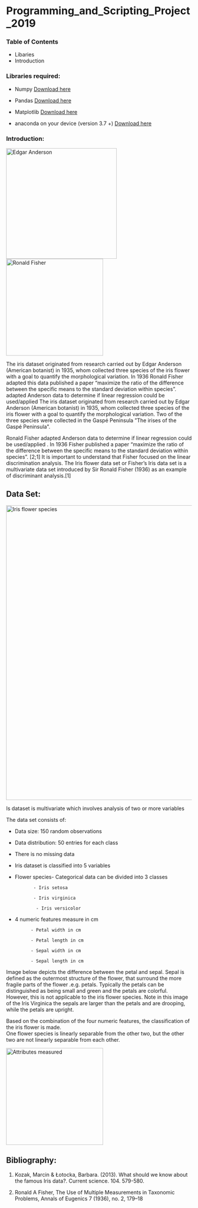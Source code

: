 # Programming_and_Scripting_Project_2019


### Table of Contents
- Libaries 
- Introduction 

 
### Libraries required:

- Numpy <a href=http://www.numpy.org/>Download here</a>

- Pandas <a href=https://pandas.pydata.org/getpandas.html>Download here</a>

- Matplotlib <a href=https://matplotlib.org/downloads.htmll>Download here</a>

- anaconda on your device (version 3.7 +) <a href=https://www.anaconda.com/distribution/>Download here</a>


### Introduction:

 <img src="http://people.wku.edu/charles.smith/chronob/ANDERSON.jpg" width="300" title="Edgar Anderson" > <img src="http://www.genetics.org/content/genetics/154/4/1419/F1.medium.gif " width="263" title="Ronald Fisher"> 
<p>
The iris dataset originated from research carried out by Edgar Anderson (American botanist) in 1935, whom collected three species of the iris flower with a goal to quantify the morphological variation.  In 1936 Ronald Fisher adapted this data published a paper “maximize the ratio of the difference between the specific means to the standard deviation within species”.  adapted Anderson data to determine if linear regression could be used/applied  
 The iris dataset originated from research carried out by Edgar Anderson (American botanist) in 1935, whom collected three species of the iris flower with a goal to quantify the morphological variation. Two of the three species were collected in the  Gaspé Peninsula ”The irises of the Gaspé Peninsula". 
 </p> 
  
<p>
Ronald Fisher adapted Anderson data to determine if linear regression could be used/applied . In 1936 Fisher published a paper “maximize the ratio of the difference between the specific means to the standard deviation within species”.  [2;1]  It is important to understand that Fisher focused on the linear discrimination analysis. The Iris flower data set or Fisher’s Iris data set is a multivariate data set introduced by Sir Ronald Fisher (1936) as an example of discriminant analysis.[1]
  </p> 
 
 ## Data Set:
 
 <img src="https://sudaniscience.files.wordpress.com/2018/10/9.png?w=720 " width="800" title="Iris flower species"> 
 
Is dataset is multivariate which involves analysis of two or more variables


The data set consists of:

- Data size: 150 random observations
- Data distribution: 50 entries for each class
- There is no missing data
- Iris dataset is classified into 5 variables
- Flower species- Categorical data can be divided into 3 classes

             - Iris setosa

             - Iris virginica 

              - Iris versicolor


- 4 numeric features measure in cm

            - Petal width in cm 

            - Petal length in cm 

            - Sepal width in cm 

            - Sepal length in cm 


Image below depicts the difference between the petal and sepal.  Sepal is defined as the outermost structure of the flower, that  surround the more fragile parts of the flower .e.g. petals. Typically the petals can be  distinguished as being small and green  and the petals are colorful. However, this is not applicable to the iris flower species. Note in this image of the Iris Virginica  the sepals are larger than the petals  and are drooping, while the petals are upright.​

Based on the combination of the four numeric features, the classification of the iris flower is made.  
One flower species is linearly separable from the other two, but the other two are not linearly separable from each other.
 
 <img src="https://www.oreilly.com/library/view/python-artificial-intelligence/9781789539462/assets/462dc4fa-fd62-4539-8599-ac80a441382c.png" width="263" title="Attributes measured"> 
 


 ## Bibliography:
1. Kozak, Marcin & Łotocka, Barbara. (2013). What should we know about the famous Iris data?. Current science. 104. 579-580.​

2. Ronald A Fisher, The Use of Multiple Measurements in Taxonomic Problems, Annals of Eugenics 7 (1936), no. 2, 179–18
 
